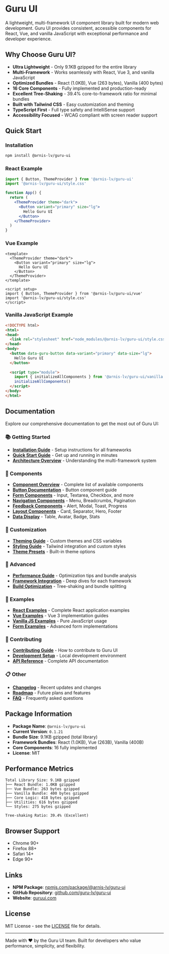 # Guru UI

A lightweight, multi-framework UI component library built for modern web development. Guru UI provides consistent, accessible components for React, Vue, and vanilla JavaScript with exceptional performance and developer experience.

## Why Choose Guru UI?

- **Ultra Lightweight** - Only 9.1KB gzipped for the entire library
- **Multi-Framework** - Works seamlessly with React, Vue 3, and vanilla JavaScript
- **Optimized Bundles** - React (1.0KB), Vue (263 bytes), Vanilla (400 bytes)
- **16 Core Components** - Fully implemented and production-ready
- **Excellent Tree-Shaking** - 39.4% core-to-framework ratio for minimal bundles
- **Built with Tailwind CSS** - Easy customization and theming
- **TypeScript First** - Full type safety and IntelliSense support
- **Accessibility Focused** - WCAG compliant with screen reader support

## Quick Start

### Installation

```bash
npm install @arnis-lv/guru-ui
```

### React Example

```jsx
import { Button, ThemeProvider } from '@arnis-lv/guru-ui'
import '@arnis-lv/guru-ui/style.css'

function App() {
  return (
    <ThemeProvider theme="dark">
      <Button variant="primary" size="lg">
        Hello Guru UI
      </Button>
    </ThemeProvider>
  )
}
```

### Vue Example

```vue
<template>
  <ThemeProvider theme="dark">
    <Button variant="primary" size="lg">
      Hello Guru UI
    </Button>
  </ThemeProvider>
</template>

<script setup>
import { Button, ThemeProvider } from '@arnis-lv/guru-ui/vue'
import '@arnis-lv/guru-ui/style.css'
</script>
```

### Vanilla JavaScript Example

```html
<!DOCTYPE html>
<html>
<head>
  <link rel="stylesheet" href="node_modules/@arnis-lv/guru-ui/style.css">
</head>
<body>
  <button data-guru-button data-variant="primary" data-size="lg">
    Hello Guru UI
  </button>
  
  <script type="module">
    import { initializeAllComponents } from '@arnis-lv/guru-ui/vanilla'
    initializeAllComponents()
  </script>
</body>
</html>
```

## Documentation

Explore our comprehensive documentation to get the most out of Guru UI:

### 📚 Getting Started
- **[Installation Guide](GuruUI-Docs/installation.md)** - Setup instructions for all frameworks
- **[Quick Start Guide](GuruUI-Docs/quick-start.md)** - Get up and running in minutes
- **[Architecture Overview](GuruUI-Docs/architecture.md)** - Understanding the multi-framework system

### 🧩 Components
- **[Component Overview](GuruUI-Docs/components/overview.md)** - Complete list of available components
- **[Button Documentation](GuruUI-Docs/components/button.md)** - Button component guide
- **[Form Components](GuruUI-Docs/components/form.md)** - Input, Textarea, Checkbox, and more
- **[Navigation Components](GuruUI-Docs/components/navigation.md)** - Menu, Breadcrumbs, Pagination
- **[Feedback Components](GuruUI-Docs/components/feedback.md)** - Alert, Modal, Toast, Progress
- **[Layout Components](GuruUI-Docs/components/layout.md)** - Card, Separator, Hero, Footer
- **[Data Display](GuruUI-Docs/components/data-display.md)** - Table, Avatar, Badge, Stats

### 🎨 Customization
- **[Theming Guide](GuruUI-Docs/theming.md)** - Custom themes and CSS variables
- **[Styling Guide](GuruUI-Docs/styling.md)** - Tailwind integration and custom styles
- **[Theme Presets](GuruUI-Docs/theme-presets.md)** - Built-in theme options

### 🚀 Advanced
- **[Performance Guide](GuruUI-Docs/performance.md)** - Optimization tips and bundle analysis
- **[Framework Integration](GuruUI-Docs/framework-integration.md)** - Deep dives for each framework
- **[Build Optimization](GuruUI-Docs/build-optimization.md)** - Tree-shaking and bundle splitting

### 📝 Examples
- **[React Examples](GuruUI-Docs/examples/react.md)** - Complete React application examples
- **[Vue Examples](GuruUI-Docs/examples/vue.md)** - Vue 3 implementation guides
- **[Vanilla JS Examples](GuruUI-Docs/examples/vanilla.md)** - Pure JavaScript usage
- **[Form Examples](GuruUI-Docs/examples/react-form.md)** - Advanced form implementations

### 🤝 Contributing
- **[Contributing Guide](GuruUI-Docs/contributing.md)** - How to contribute to Guru UI
- **[Development Setup](GuruUI-Docs/development.md)** - Local development environment
- **[API Reference](GuruUI-Docs/api-reference.md)** - Complete API documentation

### 📋 Other
- **[Changelog](GuruUI-Docs/UPDATES.md)** - Recent updates and changes
- **[Roadmap](GuruUI-Docs/roadmap.md)** - Future plans and features
- **[FAQ](GuruUI-Docs/faq.md)** - Frequently asked questions

## Package Information

- **Package Name**: `@arnis-lv/guru-ui`
- **Current Version**: `0.1.21`
- **Bundle Size**: 9.1KB gzipped (total library)
- **Framework Bundles**: React (1.0KB), Vue (263B), Vanilla (400B)
- **Core Components**: 16 fully implemented
- **License**: MIT

## Performance Metrics

```
Total Library Size: 9.1KB gzipped
├── React Bundle: 1.0KB gzipped
├── Vue Bundle: 263 bytes gzipped  
├── Vanilla Bundle: 400 bytes gzipped
├── Core Logic: 418 bytes gzipped
├── Utilities: 616 bytes gzipped
└── Styles: 275 bytes gzipped

Tree-shaking Ratio: 39.4% (Excellent)
```

## Browser Support

- Chrome 90+
- Firefox 88+
- Safari 14+
- Edge 90+

## Links

- **NPM Package**: [npmjs.com/package/@arnis-lv/guru-ui](https://www.npmjs.com/package/@arnis-lv/guru-ui)
- **GitHub Repository**: [github.com/guru-lv/guru-ui](https://github.com/guru-lv/guru-ui)
- **Website**: [guruui.com](https://guruui.com)

## License

MIT License - see the [LICENSE](LICENSE) file for details.

---

Made with ❤️ by the Guru UI team. Built for developers who value performance, simplicity, and flexibility.
